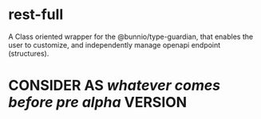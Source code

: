 # rest-full

A Class oriented wrapper for the @bunnio/type-guardian, that enables the user to customize, and independently manage openapi endpoint (structures).

# CONSIDER AS _whatever comes before pre alpha_ VERSION
